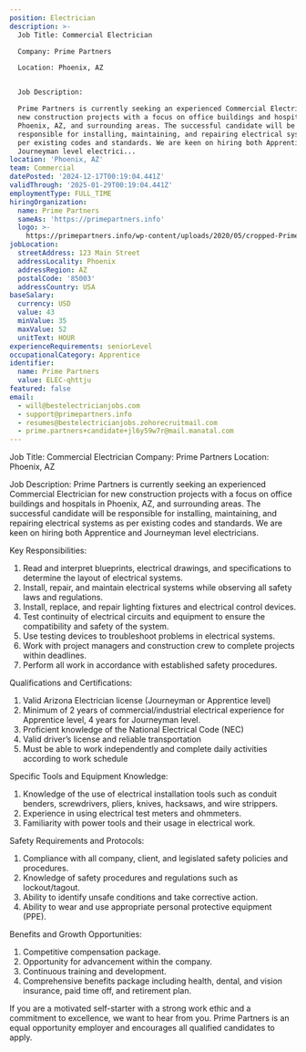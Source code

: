 ```yaml
---
position: Electrician
description: >-
  Job Title: Commercial Electrician

  Company: Prime Partners

  Location: Phoenix, AZ


  Job Description:

  Prime Partners is currently seeking an experienced Commercial Electrician for
  new construction projects with a focus on office buildings and hospitals in
  Phoenix, AZ, and surrounding areas. The successful candidate will be
  responsible for installing, maintaining, and repairing electrical systems as
  per existing codes and standards. We are keen on hiring both Apprentice and
  Journeyman level electrici...
location: 'Phoenix, AZ'
team: Commercial
datePosted: '2024-12-17T00:19:04.441Z'
validThrough: '2025-01-29T00:19:04.441Z'
employmentType: FULL_TIME
hiringOrganization:
  name: Prime Partners
  sameAs: 'https://primepartners.info'
  logo: >-
    https://primepartners.info/wp-content/uploads/2020/05/cropped-Prime-Partners-Logo-NO-BG-1-1.png
jobLocation:
  streetAddress: 123 Main Street
  addressLocality: Phoenix
  addressRegion: AZ
  postalCode: '85003'
  addressCountry: USA
baseSalary:
  currency: USD
  value: 43
  minValue: 35
  maxValue: 52
  unitText: HOUR
experienceRequirements: seniorLevel
occupationalCategory: Apprentice
identifier:
  name: Prime Partners
  value: ELEC-qhttju
featured: false
email:
  - will@bestelectricianjobs.com
  - support@primepartners.info
  - resumes@bestelectricianjobs.zohorecruitmail.com
  - prime.partners+candidate+jl6y59w7r@mail.manatal.com
---
```




Job Title: Commercial Electrician
Company: Prime Partners
Location: Phoenix, AZ

Job Description:
Prime Partners is currently seeking an experienced Commercial Electrician for new construction projects with a focus on office buildings and hospitals in Phoenix, AZ, and surrounding areas. The successful candidate will be responsible for installing, maintaining, and repairing electrical systems as per existing codes and standards. We are keen on hiring both Apprentice and Journeyman level electricians.

Key Responsibilities:
1. Read and interpret blueprints, electrical drawings, and specifications to determine the layout of electrical systems.
2. Install, repair, and maintain electrical systems while observing all safety laws and regulations.
3. Install, replace, and repair lighting fixtures and electrical control devices.
4. Test continuity of electrical circuits and equipment to ensure the compatibility and safety of the system.
5. Use testing devices to troubleshoot problems in electrical systems.
6. Work with project managers and construction crew to complete projects within deadlines.
7. Perform all work in accordance with established safety procedures.

Qualifications and Certifications:
1. Valid Arizona Electrician license (Journeyman or Apprentice level)
2. Minimum of 2 years of commercial/industrial electrical experience for Apprentice level, 4 years for Journeyman level.
3. Proficient knowledge of the National Electrical Code (NEC)
4. Valid driver’s license and reliable transportation
5. Must be able to work independently and complete daily activities according to work schedule

Specific Tools and Equipment Knowledge:
1. Knowledge of the use of electrical installation tools such as conduit benders, screwdrivers, pliers, knives, hacksaws, and wire strippers.
2. Experience in using electrical test meters and ohmmeters.
3. Familiarity with power tools and their usage in electrical work.

Safety Requirements and Protocols:
1. Compliance with all company, client, and legislated safety policies and procedures.
2. Knowledge of safety procedures and regulations such as lockout/tagout.
3. Ability to identify unsafe conditions and take corrective action.
4. Ability to wear and use appropriate personal protective equipment (PPE).

Benefits and Growth Opportunities:
1. Competitive compensation package.
2. Opportunity for advancement within the company.
3. Continuous training and development.
4. Comprehensive benefits package including health, dental, and vision insurance, paid time off, and retirement plan.

If you are a motivated self-starter with a strong work ethic and a commitment to excellence, we want to hear from you. Prime Partners is an equal opportunity employer and encourages all qualified candidates to apply.
